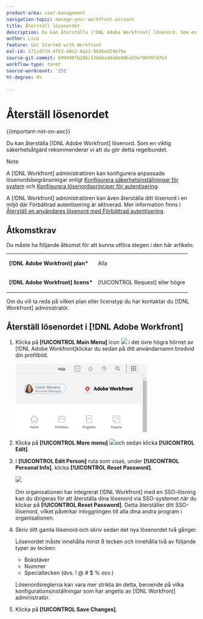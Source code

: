 ```yaml
---
product-area: user-management
navigation-topic: manage-your-workfront-account
title: Återställ lösenordet
description: Du kan återställa [!DNL Adobe Workfront] lösenord. Som en viktig säkerhetsåtgärd rekommenderar vi att du gör detta regelbundet.
author: Lisa
feature: Get Started with Workfront
exl-id: 571cd77d-4f63-40c2-8a21-9646e924e75e
source-git-commit: 699498fb286c53b6ba4ddde88ba59e79699fd7b3
workflow-type: tm+mt
source-wordcount: '251'
ht-degree: 0%

---
```


# Återställ lösenordet

{{important-not-on-aec}}

Du kan återställa [!DNL Adobe Workfront] lösenord. Som en viktig säkerhetsåtgärd rekommenderar vi att du gör detta regelbundet.

>[!NOTE]
>
>A [!DNL Workfront] administratören kan konfigurera anpassade lösenordsbegränsningar enligt [Konfigurera säkerhetsinställningar för system](../../../administration-and-setup/manage-workfront/security/configure-security-preferences.md) och [Konfigurera lösenordsprinciper för autentisering](../../../administration-and-setup/manage-workfront/security/configure-password-policies-authentication.md).
>
>A [!DNL Workfront] administratören kan även återställa ditt lösenord i en miljö där Förbättrad autentisering är aktiverad. Mer information finns i [Återställ en användares lösenord med Förbättrad autentisering](../../../workfront-basics/manage-your-account-and-profile/managing-your-workfront-account/reset-user-password-eauth.md).

## Åtkomstkrav

Du måste ha följande åtkomst för att kunna utföra stegen i den här artikeln:

<table style="table-layout:auto"> 
 <col> 
 </col> 
 <col> 
 </col> 
 <tbody> 
  <tr> 
   <td role="rowheader"><strong>[!DNL Adobe Workfront] plan*</strong></td> 
   <td> <p>Alla</p> </td> 
  </tr> 
  <tr> 
   <td role="rowheader"><strong>[!DNL Adobe Workfront] licens*</strong></td> 
   <td> <p>[!UICONTROL Request] eller högre</p> </td> 
  </tr> 
 </tbody> 
</table>

Om du vill ta reda på vilken plan eller licenstyp du har kontaktar du [!DNL Workfront] administratör.

## Återställ lösenordet i [!DNL Adobe Workfront]

1. Klicka på **[!UICONTROL Main Menu]** icon ![](assets/main-menu-icon.png) i det övre högra hörnet av [!DNL Adobe Workfront]klickar du sedan på ditt användarnamn bredvid din profilbild.

   ![Öppna huvudmenyn och välj ditt användarnamn.](assets/main-menu-options-350x481.png)

1. Klicka på **[!UICONTROL More menu]** ![](assets/more-icon.png)och sedan klicka **[!UICONTROL Edit]**.

1. I **[!UICONTROL Edit Person]** ruta som visas, under **[!UICONTROL Personal Info]**, klicka **[!UICONTROL Reset Password]**.

   ![](assets/edit-person-box-350x196.jpg)

   Om organisationen har integrerat [!DNL Workfront] med en SSO-lösning kan du dirigeras för att återställa dina lösenord via SSO-systemet när du klickar på **[!UICONTROL Reset Password]**. Detta återställer ditt SSO-lösenord, vilket påverkar inloggningen till alla dina andra program i organisationen.

1. Skriv ditt gamla lösenord och skriv sedan det nya lösenordet två gånger.

   Lösenordet måste innehålla minst 8 tecken och innehålla två av följande typer av tecken:

   * Bokstäver
   * Nummer
   * Specialtecken (dvs. ! @ # $ % osv.)

   Lösenordsreglerna kan vara mer strikta än detta, beroende på vilka konfigurationsinställningar som har angetts av [!DNL Workfront] administratör.

1. Klicka på **[!UICONTROL Save Changes]**.
